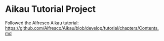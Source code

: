 # Aikau Tutorial Project
Followed the Alfresco Aikau tutorial: 
https://github.com/Alfresco/Aikau/blob/develop/tutorial/chapters/Contents.md